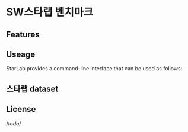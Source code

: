 # SW스타랩 벤치마크

## Features


## Useage
StarLab provides a command-line interface that can be used as follows:

## 스타랩 dataset


## License
/*todo*/
